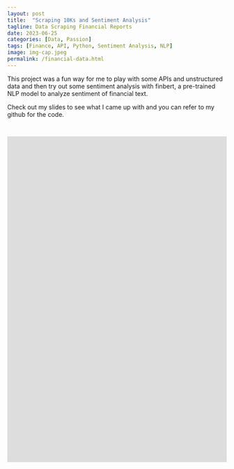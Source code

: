 ```yaml
---
layout: post
title:  "Scraping 10Ks and Sentiment Analysis"
tagline: Data Scraping Financial Reports
date: 2023-06-25
categories: [Data, Passion]
tags: [Finance, API, Python, Sentiment Analysis, NLP]
image: img-cap.jpeg
permalink: /financial-data.html
---
```



This project was a fun way for me to play with some APIs and unstructured data and then try out some sentiment analysis with finbert, a pre-trained NLP model to analyze sentiment of financial text. 

Check out my slides to see what I came up with and you can refer to my github for the code.

<pre><code>

<iframe src="https://docs.google.com/presentation/d/e/2PACX-1vSo_kk-1F1bgXzk7S4OhtMKgVbkvWuWh_ExM7gohw4oVhwDm9bk9qNp-KwaYu-6hw/embed?start=false&loop=true&delayms=3000" frameborder="0" width="1280" height="749" allowfullscreen="true" mozallowfullscreen="true" webkitallowfullscreen="true"></iframe>

</code></pre>

